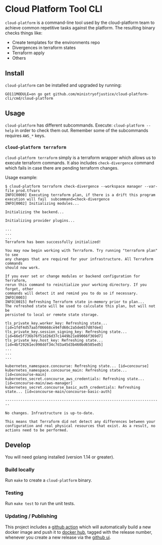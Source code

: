 # Cloud Platform Tool CLI

`cloud-platform` is a command-line tool used by the cloud-platform team to achieve common repetitive tasks against the platform. The resulting binary checks things like:

   - Create templates for the environments repo
   - Divergences in terraform states
   - Terraform apply
   - Others

## Install

`cloud-platform` can be installed and upgraded by running:

```shell
GO111MODULE=on go get github.com/ministryofjustice/cloud-platform-cli/cmd/cloud-platform
```

## Usage

`cloud-platform` has different subcommands. Execute: `cloud-platform --help` in order to check them out. Remember some of the subcommands requires `AWS_*` keys.

### `cloud-platform terraform`

`cloud-platform terraform` simply is a terraform wrapper which allows us to execute terraform commands. It also includes `check-divergence` command which fails in case there are pending terraform changes.

Usage example:

```shell
$ cloud-platform terraform check-divergence --workspace manager --var-file prod.tfvars
INFO[0000] Executing terraform plan, if there is a drift this program execution will fail  subcommand=check-divergence
INFO[0002] Initializing modules...

Initializing the backend...

Initializing provider plugins...

...
...
...
Terraform has been successfully initialized!

You may now begin working with Terraform. Try running "terraform plan" to see
any changes that are required for your infrastructure. All Terraform commands
should now work.

If you ever set or change modules or backend configuration for Terraform,
rerun this command to reinitialize your working directory. If you forget, other
commands will detect it and remind you to do so if necessary.
INFO[0003]
INFO[0015] Refreshing Terraform state in-memory prior to plan...
The refreshed state will be used to calculate this plan, but will not be
persisted to local or remote state storage.

tls_private_key.worker_key: Refreshing state... [id=1fdf4d57aa5f06668ce94fd60c2a5de657d07de4]
tls_private_key.session_signing_key: Refreshing state... [id=66e5f736b76f51d26d37c1449b21e89066f369d7]
tls_private_key.host_key: Refreshing state... [id=4bf29261ec098ddf34c7d3a45d3b460bd6585ed5]
...
...
...

kubernetes_namespace.concourse: Refreshing state... [id=concourse]
kubernetes_namespace.concourse_main: Refreshing state... [id=concourse-main]
kubernetes_secret.concourse_aws_credentials: Refreshing state... [id=concourse-main/aws-manager]
kubernetes_secret.concourse_basic_auth_credentials: Refreshing state... [id=concourse-main/concourse-basic-auth]

------------------------------------------------------------------------

No changes. Infrastructure is up-to-date.

This means that Terraform did not detect any differences between your
configuration and real physical resources that exist. As a result, no
actions need to be performed.

```

## Develop

You will need golang installed (version 1.14 or greater).

### Build locally

Run `make` to create a `cloud-platform` binary.

### Testing

Run `make test` to run the unit tests.

### Updating / Publishing

This project includes a [github action](.github/workflows/docker-hub.yml) which
will automatically build a new docker image and push it to [docker hub], tagged
with the release number, whenever you create a new release via the [github ui].

[docker hub]: https://hub.docker.com/repository/docker/ministryofjustice/cloud-platform-cli
[github ui]: https://github.com/ministryofjustice/cloud-platform-cli/releases
